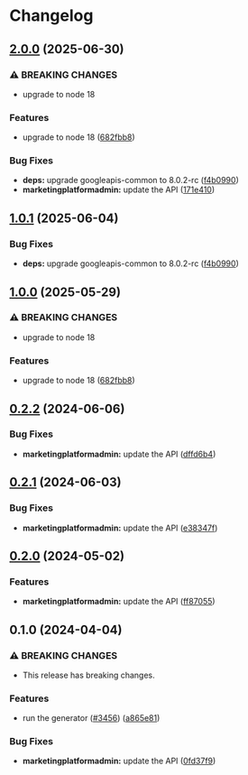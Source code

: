 # Changelog

## [2.0.0](https://github.com/googleapis/google-api-nodejs-client/compare/marketingplatformadmin-v1.0.1...marketingplatformadmin-v2.0.0) (2025-06-30)


### ⚠ BREAKING CHANGES

* upgrade to node 18

### Features

* upgrade to node 18 ([682fbb8](https://github.com/googleapis/google-api-nodejs-client/commit/682fbb869189ae92b3e9a194d37d0548af0c1f92))


### Bug Fixes

* **deps:** upgrade googleapis-common to 8.0.2-rc ([f4b0990](https://github.com/googleapis/google-api-nodejs-client/commit/f4b099071040cfbcfe4a2e7d487d45ee93b369e0))
* **marketingplatformadmin:** update the API ([171e410](https://github.com/googleapis/google-api-nodejs-client/commit/171e41046e2a0dfb13b9bc0be274506d1877100b))

## [1.0.1](https://github.com/googleapis/google-api-nodejs-client/compare/marketingplatformadmin-v1.0.0...marketingplatformadmin-v1.0.1) (2025-06-04)


### Bug Fixes

* **deps:** upgrade googleapis-common to 8.0.2-rc ([f4b0990](https://github.com/googleapis/google-api-nodejs-client/commit/f4b099071040cfbcfe4a2e7d487d45ee93b369e0))

## [1.0.0](https://github.com/googleapis/google-api-nodejs-client/compare/marketingplatformadmin-v0.2.2...marketingplatformadmin-v1.0.0) (2025-05-29)


### ⚠ BREAKING CHANGES

* upgrade to node 18

### Features

* upgrade to node 18 ([682fbb8](https://github.com/googleapis/google-api-nodejs-client/commit/682fbb869189ae92b3e9a194d37d0548af0c1f92))

## [0.2.2](https://github.com/googleapis/google-api-nodejs-client/compare/marketingplatformadmin-v0.2.1...marketingplatformadmin-v0.2.2) (2024-06-06)


### Bug Fixes

* **marketingplatformadmin:** update the API ([dffd6b4](https://github.com/googleapis/google-api-nodejs-client/commit/dffd6b4183ae3361b343c9a3f7e4c3a6a077e2f8))

## [0.2.1](https://github.com/googleapis/google-api-nodejs-client/compare/marketingplatformadmin-v0.2.0...marketingplatformadmin-v0.2.1) (2024-06-03)


### Bug Fixes

* **marketingplatformadmin:** update the API ([e38347f](https://github.com/googleapis/google-api-nodejs-client/commit/e38347fbfac1737ccfadc0891bb65a97f79a06fc))

## [0.2.0](https://github.com/googleapis/google-api-nodejs-client/compare/marketingplatformadmin-v0.1.0...marketingplatformadmin-v0.2.0) (2024-05-02)


### Features

* **marketingplatformadmin:** update the API ([ff87055](https://github.com/googleapis/google-api-nodejs-client/commit/ff8705570be84e5c2b93bac53dc6dc38923137ef))

## 0.1.0 (2024-04-04)


### ⚠ BREAKING CHANGES

* This release has breaking changes.

### Features

* run the generator ([#3456](https://github.com/googleapis/google-api-nodejs-client/issues/3456)) ([a865e81](https://github.com/googleapis/google-api-nodejs-client/commit/a865e81539b315d3b321650663ba0b2555b1e5a1))


### Bug Fixes

* **marketingplatformadmin:** update the API ([0fd37f9](https://github.com/googleapis/google-api-nodejs-client/commit/0fd37f9c20fcd20cd4bb14ebea028b2ab95cd975))
